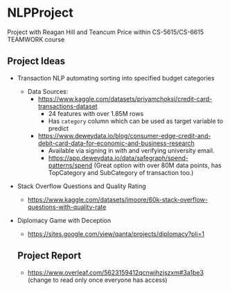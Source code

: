 # NLPProject
Project with Reagan Hill and Teancum Price within CS-5615/CS-6615 TEAMWORK course

## Project Ideas

- Transaction NLP automating sorting into specified budget categories
  - Data Sources:
    - https://www.kaggle.com/datasets/priyamchoksi/credit-card-transactions-dataset
      - 24 features with over 1.85M rows
      - Has `category` column which can be used as target variable to predict
    - https://www.deweydata.io/blog/consumer-edge-credit-and-debit-card-data-for-economic-and-business-research
      - Available via signing in with and verifying university email.
      - https://app.deweydata.io/data/safegraph/spend-patterns/spend (Great option with over 80M data points, has TopCategory and SubCategory of transaction too.)
- Stack Overflow Questions and Quality Rating
  - https://www.kaggle.com/datasets/imoore/60k-stack-overflow-questions-with-quality-rate
- Diplomacy Game with Deception
  - https://sites.google.com/view/qanta/projects/diplomacy?pli=1

  ## Project Report

  - https://www.overleaf.com/5623159412qcnwjhzjszxm#3a1be3 (change to read only once everyone has access)

